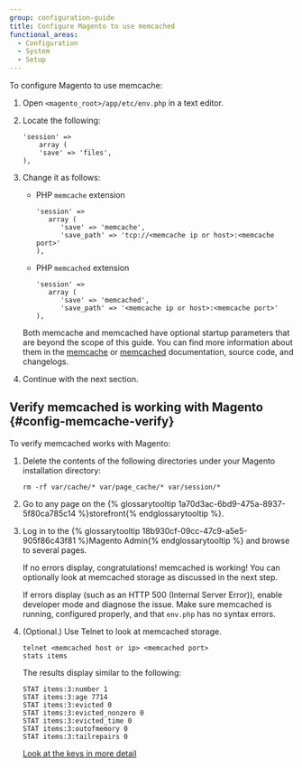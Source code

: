 ```yaml
---
group: configuration-guide
title: Configure Magento to use memcached
functional_areas:
  - Configuration
  - System
  - Setup
---
```


To configure Magento to use memcache:

1.	Open `<magento_root>/app/etc/env.php` in a text editor.
2.	Locate the following:

        'session' =>
            array (
            'save' => 'files',
        ),

3.	Change it as follows:

    *   PHP `memcache` extension

            'session' =>
               array (
                  'save' => 'memcache',
                  'save_path' => 'tcp://<memcache ip or host>:<memcache port>'
            ),

    *   PHP `memcached` extension

            'session' =>
               array (
                  'save' => 'memcached',
                  'save_path' => '<memcache ip or host>:<memcache port>'
            ),

    Both memcache and memcached have optional startup parameters that are beyond the scope of this guide. You can find more information about them in the [memcache](http://php.net/manual/en/memcache.ini.php#ini.memcache.save-path) or [memcached](http://php.net/manual/en/memcached.sessions.php) documentation, source code, and changelogs.
3.  Continue with the next section.

## Verify memcached is working with Magento {#config-memcache-verify}

To verify memcached works with Magento:

1.  Delete the contents of the following directories under your Magento installation directory:

        rm -rf var/cache/* var/page_cache/* var/session/*

2.  Go to any page on the {% glossarytooltip 1a70d3ac-6bd9-475a-8937-5f80ca785c14 %}storefront{% endglossarytooltip %}.

3.  Log in to the {% glossarytooltip 18b930cf-09cc-47c9-a5e5-905f86c43f81 %}Magento Admin{% endglossarytooltip %} and browse to several pages.

    If no errors display, congratulations! memcached is working! You can optionally look at memcached storage as discussed in the next step.

    If errors display (such as an HTTP 500 (Internal Server Error)), enable developer mode and diagnose the issue. Make sure memcached is running, configured properly, and that `env.php` has no syntax errors.

4.  (Optional.) Use Telnet to look at memcached storage.

        telnet <memcached host or ip> <memcached port>
        stats items

    The results display similar to the following:

        STAT items:3:number 1
        STAT items:3:age 7714
        STAT items:3:evicted 0
        STAT items:3:evicted_nonzero 0
        STAT items:3:evicted_time 0
        STAT items:3:outofmemory 0
        STAT items:3:tailrepairs 0

    [Look at the keys in more detail](http://www.darkcoding.net/software/memcached-list-all-keys/)

